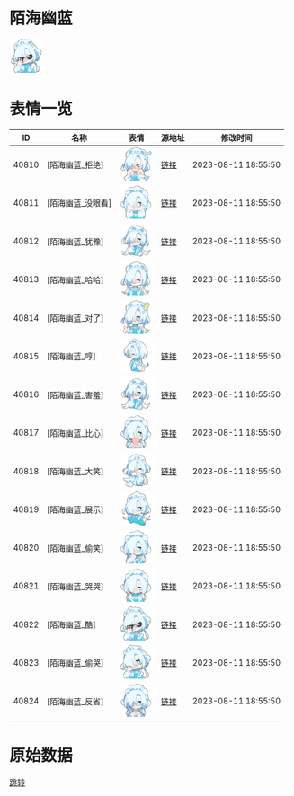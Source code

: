# 陌海幽蓝

<img src="./cover.png" height="60" alt="cover" />

# 表情一览

|ID|名称|表情|源地址|修改时间|
|----|----|----|----|----|
|40810|[陌海幽蓝_拒绝]|<img src="./pic/040810_%5B陌海幽蓝_拒绝%5D.png" height="60" alt="拒绝"/>|[链接](https://i0.hdslb.com/bfs/garb/1f0f09199da470453154afac841e60704e3077db.png)|2023-08-11 18:55:50|
|40811|[陌海幽蓝_没眼看]|<img src="./pic/040811_%5B陌海幽蓝_没眼看%5D.png" height="60" alt="没眼看"/>|[链接](https://i0.hdslb.com/bfs/garb/53d17f4f26dab3d84d7b7becd905caed5e91b36c.png)|2023-08-11 18:55:50|
|40812|[陌海幽蓝_犹豫]|<img src="./pic/040812_%5B陌海幽蓝_犹豫%5D.png" height="60" alt="犹豫"/>|[链接](https://i0.hdslb.com/bfs/garb/44151402554e3d8fd0d4d44c0c78328f511769b9.png)|2023-08-11 18:55:50|
|40813|[陌海幽蓝_哈哈]|<img src="./pic/040813_%5B陌海幽蓝_哈哈%5D.png" height="60" alt="哈哈"/>|[链接](https://i0.hdslb.com/bfs/garb/620dbb50d8c59c166cbfb0ec093181624b9fb9bb.png)|2023-08-11 18:55:50|
|40814|[陌海幽蓝_对了]|<img src="./pic/040814_%5B陌海幽蓝_对了%5D.png" height="60" alt="对了"/>|[链接](https://i0.hdslb.com/bfs/garb/79366012f4d79e7a57bc5d216ccac747a1c79d1f.png)|2023-08-11 18:55:50|
|40815|[陌海幽蓝_哼]|<img src="./pic/040815_%5B陌海幽蓝_哼%5D.png" height="60" alt="哼"/>|[链接](https://i0.hdslb.com/bfs/garb/4e8db6fb204bb123b8e2a3c031ac234a87709682.png)|2023-08-11 18:55:50|
|40816|[陌海幽蓝_害羞]|<img src="./pic/040816_%5B陌海幽蓝_害羞%5D.png" height="60" alt="害羞"/>|[链接](https://i0.hdslb.com/bfs/garb/a6f46126a5ec8c7ffd3455dc9c0c7515cc656abd.png)|2023-08-11 18:55:50|
|40817|[陌海幽蓝_比心]|<img src="./pic/040817_%5B陌海幽蓝_比心%5D.png" height="60" alt="比心"/>|[链接](https://i0.hdslb.com/bfs/garb/42d83b8de0b75e6b8d4f05ac1a58d3f9917c45b2.png)|2023-08-11 18:55:50|
|40818|[陌海幽蓝_大笑]|<img src="./pic/040818_%5B陌海幽蓝_大笑%5D.png" height="60" alt="大笑"/>|[链接](https://i0.hdslb.com/bfs/garb/128b560e58a7e6c1395559c350c370b2452c1736.png)|2023-08-11 18:55:50|
|40819|[陌海幽蓝_展示]|<img src="./pic/040819_%5B陌海幽蓝_展示%5D.png" height="60" alt="展示"/>|[链接](https://i0.hdslb.com/bfs/garb/38c5893b80c9a8e64d4f430c1700fc196bddc3ea.png)|2023-08-11 18:55:50|
|40820|[陌海幽蓝_偷笑]|<img src="./pic/040820_%5B陌海幽蓝_偷笑%5D.png" height="60" alt="偷笑"/>|[链接](https://i0.hdslb.com/bfs/garb/bfecc397e823952c70d71166b85fd8efb5ad97be.png)|2023-08-11 18:55:50|
|40821|[陌海幽蓝_哭哭]|<img src="./pic/040821_%5B陌海幽蓝_哭哭%5D.png" height="60" alt="哭哭"/>|[链接](https://i0.hdslb.com/bfs/garb/fa76b989154b74b0931a5f2336995c19dd822a44.png)|2023-08-11 18:55:50|
|40822|[陌海幽蓝_酷]|<img src="./pic/040822_%5B陌海幽蓝_酷%5D.png" height="60" alt="酷"/>|[链接](https://i0.hdslb.com/bfs/garb/4724b378f6f1886be1c882e2e4f2fb1aa91e0117.png)|2023-08-11 18:55:50|
|40823|[陌海幽蓝_偷哭]|<img src="./pic/040823_%5B陌海幽蓝_偷哭%5D.png" height="60" alt="偷哭"/>|[链接](https://i0.hdslb.com/bfs/garb/50c21a1e1d30c7c91039dc617c3208fc12451506.png)|2023-08-11 18:55:50|
|40824|[陌海幽蓝_反省]|<img src="./pic/040824_%5B陌海幽蓝_反省%5D.png" height="60" alt="反省"/>|[链接](https://i0.hdslb.com/bfs/garb/a191eb30a45d4325ef7b9cc3e7d00e1aac474658.png)|2023-08-11 18:55:50|

# 原始数据

[跳转](./raw.json)

